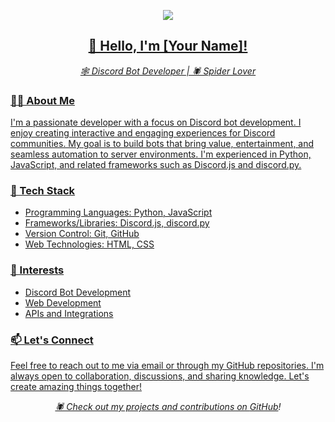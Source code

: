 <p align="center">
  <a href="https://git.io/typing-svg">
    <img src="https://readme-typing-svg.herokuapp.com/?font=Fira+Code&color=00b3ff&size=35&center=true&vCenter=true&width=1500&lines=Hi%F0%9F%91%8B%2C+I%27m+CARBONE!;I%27m+a+Discord+bot+developer;&+Designer;Welcome+to+my+GitHub+profile!%E2%9D%A4%EF%B8%8F" />
<h2 align="center">👋 Hello, I'm [Your Name]!</h2>
<p align="center">
  <em>🕸️ Discord Bot Developer | 🕷️ Spider Lover</em>
</p>

<h3>👨‍💻 About Me</h3>
<p>
  I'm a passionate developer with a focus on Discord bot development. I enjoy creating interactive and engaging experiences for Discord communities. My goal is to build bots that bring value, entertainment, and seamless automation to server environments. I'm experienced in Python, JavaScript, and related frameworks such as Discord.js and discord.py.
</p>

<h3>🔧 Tech Stack</h3>
<ul>
  <li>Programming Languages: Python, JavaScript</li>
  <li>Frameworks/Libraries: Discord.js, discord.py</li>
  <li>Version Control: Git, GitHub</li>
  <li>Web Technologies: HTML, CSS</li>
</ul>

<h3>🌟 Interests</h3>
<ul>
  <li>Discord Bot Development</li>
  <li>Web Development</li>
  <li>APIs and Integrations</li>
</ul>

<h3>📫 Let's Connect</h3>
<p>
  Feel free to reach out to me via email or through my GitHub repositories. I'm always open to collaboration, discussions, and sharing knowledge. Let's create amazing things together!
</p>

<p align="center">
  <em>🕷️ Check out my projects and contributions on <a href="[Your GitHub Profile URL]">GitHub</a>!</em>
</p>

</p>
